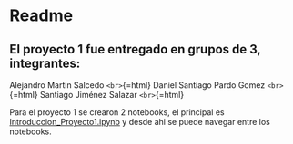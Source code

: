 Readme
======

El proyecto 1 fue entregado en grupos de 3, integrantes:
--------------------------------------------------------

Alejandro Martin Salcedo `<br>`{=html} Daniel Santiago Pardo Gomez
`<br>`{=html} Santiago Jiménez Salazar `<br>`{=html}

Para el proyecto 1 se crearon 2 notebooks, el principal es
[Introduccion\_Proyecto1.ipynb](Introduccion_Proyecto1.ipynb) y desde
ahi se puede navegar entre los notebooks.
